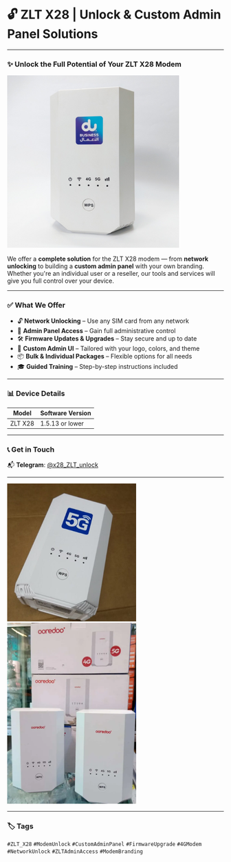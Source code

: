 <!-- README.md -->

# 🔓 ZLT X28 | Unlock & Custom Admin Panel Solutions

---

### ✨ Unlock the Full Potential of Your ZLT X28 Modem

<img src="zlt.jpg" alt="ZLT X28" width="400"/>

We offer a **complete solution** for the ZLT X28 modem — from **network unlocking** to building a **custom admin panel** with your own branding. Whether you're an individual user or a reseller, our tools and services will give you full control over your device.

---

### ✅ What We Offer

- 🔓 **Network Unlocking** – Use any SIM card from any network
- 🔧 **Admin Panel Access** – Gain full administrative control
- 🛠 **Firmware Updates & Upgrades** – Stay secure and up to date
- 🎨 **Custom Admin UI** – Tailored with your logo, colors, and theme
- 📦 **Bulk & Individual Packages** – Flexible options for all needs
- 🎓 **Guided Training** – Step-by-step instructions included

---

### 📊 Device Details

| Model    | Software Version |
|----------|------------------|
| ZLT X28  | 1.5.13 or lower  |

---

### 📞 Get in Touch

📬 **Telegram**: [@x28_ZLT_unlock](https://t.me/X28_ZLT_unlock)

---

<img src="zlt-x28.jpg" alt="ZLT X28 UI" width="300"/>
<img src="ooredoo.jpg" alt="Ooredoo Modem" width="300"/>

---

### 🏷️ Tags

`#ZLT_X28` `#ModemUnlock` `#CustomAdminPanel` `#FirmwareUpgrade` `#4GModem` `#NetworkUnlock` `#ZLTAdminAccess` `#ModemBranding`
